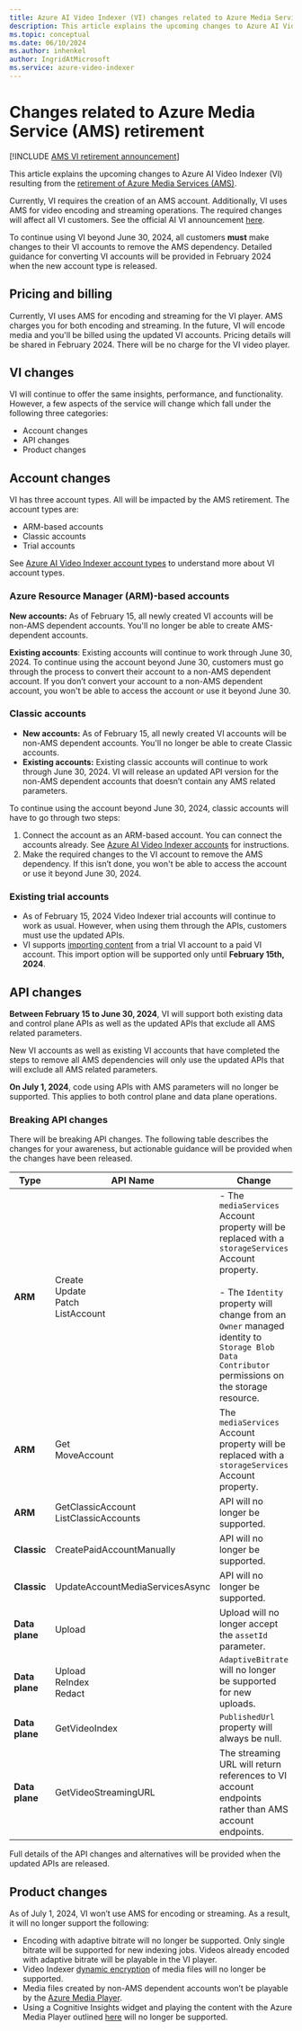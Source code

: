 ```yaml
---
title: Azure AI Video Indexer (VI) changes related to Azure Media Service (AMS) retirement  
description: This article explains the upcoming changes to Azure AI Video Indexer (VI) related to the retirement of Azure Media Services (AMS).
ms.topic: conceptual
ms.date: 06/10/2024
ms.author: inhenkel
author: IngridAtMicrosoft
ms.service: azure-video-indexer
---
```


# Changes related to Azure Media Service (AMS) retirement

[!INCLUDE [AMS VI retirement announcement](../includes/important-ams-retirement-avi-announcement.md)]

This article explains the upcoming changes to Azure AI Video Indexer (VI) resulting from the [retirement of Azure Media Services (AMS)](/azure/media-services/latest/azure-media-services-retirement).

Currently, VI requires the creation of an AMS account. Additionally, VI uses AMS for video encoding and streaming operations. The required changes will affect all VI customers. See the official AI VI announcement [here](https://azure.microsoft.com/updates/videoindexer-2/).

To continue using VI beyond June 30, 2024, all customers **must** make changes to their VI accounts to remove the AMS dependency. Detailed guidance for converting VI accounts will be provided in February 2024 when the new account type is released.

## Pricing and billing

Currently, VI uses AMS for encoding and streaming for the VI player. AMS charges you for both encoding and streaming. In the future, VI will encode media and you'll be billed using the updated VI accounts. Pricing details will be shared in February 2024. There will be no charge for the VI video player.

## VI changes

VI will continue to offer the same insights, performance, and functionality. However, a few aspects of the service will change which fall under the following three categories:

- Account changes
- API changes
- Product changes

## Account changes

VI has three account types. All will be impacted by the AMS retirement. The account types are:

- ARM-based accounts
- Classic accounts
- Trial accounts

See [Azure AI Video Indexer account types](/azure/azure-video-indexer/accounts-overview) to understand more about VI account types.

### Azure Resource Manager (ARM)-based accounts

**New accounts:** As of February 15, all newly created VI accounts will be non-AMS dependent accounts. You'll no longer be able to create AMS-dependent accounts.

**Existing accounts**: Existing accounts will continue to work through June 30, 2024. To continue using the account beyond June 30, customers must go through the process to convert their account to a non-AMS dependent account. If you don’t convert your account to a non-AMS dependent account, you won't be able to access the account or use it beyond June 30.

### Classic accounts

- **New accounts:** As of February 15, all newly created VI accounts will be non-AMS dependent accounts. You'll no longer be able to create Classic accounts.
- **Existing accounts:** Existing classic accounts will continue to work through June 30, 2024. VI will release an updated API version for the non-AMS dependent accounts that doesn’t contain any AMS related parameters.

To continue using the account beyond June 30, 2024, classic accounts will have to go through two steps:

1. Connect the account as an ARM-based account. You can connect the accounts already. See [Azure AI Video Indexer accounts](accounts-overview.md) for instructions.
1. Make the required changes to the VI account to remove the AMS dependency. If this isn’t done, you won't be able to access the account or use it beyond June 30, 2024.

### Existing trial accounts

- As of February 15, 2024 Video Indexer trial accounts will continue to work as usual. However, when using them through the APIs, customers must use the updated APIs.
- VI supports [importing content](import-content-from-trial.md) from a trial VI account to a paid VI account. This import option will be supported only until **February 15th, 2024**.

## API changes

**Between February 15 to June 30, 2024**, VI will support both existing data and control plane APIs as well as the updated APIs that exclude all AMS related parameters.

New VI accounts as well as existing VI accounts that have completed the steps to remove all AMS dependencies will only use the updated APIs that will exclude all AMS related parameters.

**On July 1, 2024**, code using APIs with AMS parameters will no longer be supported. This applies to both control plane and data plane operations.

### Breaking API changes

There will be breaking API changes. The following table describes the changes for your awareness, but actionable guidance will be provided when the changes have been released.

| **Type** | **API Name** |  **Change** |
|---|---|---|
| **ARM** | Create<br/>Update<br/>Patch<br/>ListAccount | - The `mediaServices` Account property will be replaced with a `storageServices` Account property.<br/><br/> - The `Identity` property will change from an `Owner` managed identity to `Storage Blob Data Contributor` permissions on the storage resource. |
| **ARM** | Get<br/>MoveAccount | The `mediaServices` Account property will be replaced with a `storageServices` Account property. |
| **ARM** | GetClassicAccount<br/>ListClassicAccounts |  API will no longer be supported. |
| **Classic** | CreatePaidAccountManually | API will no longer be supported. |
| **Classic** | UpdateAccountMediaServicesAsync |  API will no longer be supported. |
| **Data plane** | Upload | Upload will no longer accept the `assetId` parameter. |
| **Data plane** | Upload<br/>ReIndex<br/>Redact | `AdaptiveBitrate` will no longer be supported for new uploads. |
| **Data plane** | GetVideoIndex | `PublishedUrl` property will always be null. |
| **Data plane** | GetVideoStreamingURL | The streaming URL will return references to VI account endpoints rather than AMS account endpoints. |

Full details of the API changes and alternatives will be provided when the updated APIs are released.

## Product changes

As of July 1, 2024, VI won’t use AMS for encoding or streaming. As a result, it will no longer support the following:

- Encoding with adaptive bitrate will no longer be supported. Only single bitrate will be supported for new indexing jobs. Videos already encoded with adaptive bitrate will be playable in the VI player.
- Video Indexer [dynamic encryption](/azure/media-services/latest/drm-content-protection-concept) of media files will no longer be supported.
- Media files created by non-AMS dependent accounts won’t be playable by the [Azure Media Player](https://azure.microsoft.com/products/media-services/media-player).
- Using a Cognitive Insights widget and playing the content with the Azure Media Player outlined [here](video-indexer-embed-widgets.md) will no longer be supported.
